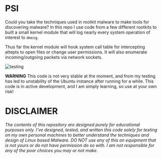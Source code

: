 # PSI 
Could you take the techniques used in rootkit malware to make tools for discovering malware?
In this repo I use code from a few different rootkits to built a small kernel module that will log nearly every system operation of interest to `dmesg`. 

Thus far the kernel module will hook system call table for intercepting attepts to open files or change user permissions. It will also enumerate incoming/outgoing packets via network sockets. 

![testing](https://raw.githubusercontent.com/cas1m1r/Psi/master/testing.gif)


**WARNING** This code is not very stable at the moment, and from my testing has led to unstability of the Ubuntu instance after running for a while. This code is in active development, and I am simply learning, so use at your own risk!


# **DISCLAIMER**
*The contents of this repository are designed purely for educational purposes only. I've designed, tested, and written this code solely for testing on my own personal machines to better understand the techniques and design of Linux based Malware. DO NOT use any of this on equipment that is not yours or do not have permission do so with. I am not responsible for any of the poor choices you may or not make*. 
